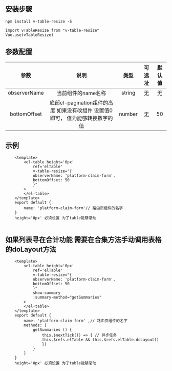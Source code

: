## 安装步骤
```
npm install v-table-resize -S

import vTableResize from "v-table-resize"
Vue.use(vTableResize)

```
## 参数配置
| 参数 | 说明 | 类型 | 可选址|默认值 |
| :----:| :----:| :----: |:----: |:----: |
| observerName |  当前组件的name名称| string |无 |无 |
| bottomOffset | 底部el-pagination组件的高度 如果没有改组件 设置值0即可， 值为能够转换数字的值 | number | 无 | 50 |


## 示例
```
    <template>
        <el-table height='0px' 
            ref='elTable'
            v-table-resize="{
            observerName: 'platform-claim-form',
            bottomOffset: 50
            }"
        >
        </el-table>
    </template>
    export default {
        name: 'platform-claim-form'// 路由页组件的名字
    }
    height='0px' 必须设置 为了table能够滚动
    
```

## 如果列表寻在合计功能 需要在合集方法手动调用表格的doLayout方法
```
    <template>
        <el-table height='0px' 
            ref='elTable'
            v-table-resize="{
            observerName: 'platform-claim-form',
            bottomOffset: 50
            }"
            show-summary
            :summary-method="getSummaries"
        >
        </el-table>
    </template>
    export default {
        name: 'platform-claim-form' ,// 路由页组件的名字
        methods: {
            getSummaries () {
                this.$nextTick(() => { // 异步任务
                this.$refs.elTable && this.$refs.elTable.doLayout()
                })
            }
        }
    }
    height='0px' 必须设置 为了table能够滚动
    
```